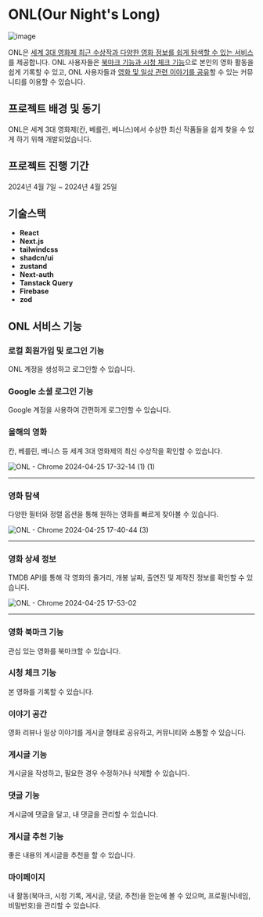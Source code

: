 # ONL(Our Night's Long)
![image](https://github.com/tptkds/ONL/assets/58039782/250d5ab5-7a35-4736-b03b-054211cf9d37)

ONL은 <u>세계 3대 영화제 최근 수상작과 다양한 영화 정보를 쉽게 탐색할 수 있는 서비스</u>를 제공합니다.
ONL 사용자들은 <u>북마크 기능과 시청 체크 기능</u>으로 본인의 영화 활동을 쉽게 기록할 수 있고,
ONL 사용자들과 <u>영화 및 일상 관련 이야기를 공유</u>할 수 있는 커뮤니티를 이용할 수 있습니다.

 
## 프로젝트 배경 및 동기

ONL은 세계 3대 영화제(칸, 베를린, 베니스)에서 수상한 최신 작품들을 쉽게 찾을 수 있게 하기 위해 개발되었습니다. 

 
## 프로젝트 진행 기간

2024년 4월 7일 ~ 2024년 4월 25일

## 기술스택

-   **React**
-   **Next.js**
-   **tailwindcss**
-   **shadcn/ui**
-   **zustand**
-   **Next-auth**
-   **Tanstack Query**
-   **Firebase**
-   **zod**
 
## ONL 서비스 기능

### 로컬 회원가입 및 로그인 기능
ONL 계정을 생성하고 로그인할 수 있습니다.

### Google 소셜 로그인 기능
Google 계정을 사용하여 간편하게 로그인할 수 있습니다.

### 올해의 영화 
칸, 베를린, 베니스 등 세계 3대 영화제의 최신 수상작을 확인할 수 있습니다.

![ONL - Chrome 2024-04-25 17-32-14 (1) (1)](https://github.com/tptkds/ONL/assets/58039782/3e0955dc-6ade-429f-b63f-9076956af665)
   
---
 
### 영화 탐색
다양한 필터와 정렬 옵션을 통해 원하는 영화를 빠르게 찾아볼 수 있습니다.

![ONL - Chrome 2024-04-25 17-40-44 (3)](https://github.com/tptkds/ONL/assets/58039782/e2c4d165-15b6-40b4-b2ed-2561e3165af9)

---

### 영화 상세 정보
TMDB API를 통해 각 영화의 줄거리, 개봉 날짜, 출연진 및 제작진 정보를 확인할 수 있습니다.

![ONL - Chrome 2024-04-25 17-53-02](https://github.com/tptkds/ONL/assets/58039782/2c0ab6fe-93fd-4a60-9097-f1c691ff9d1f)

---

### 영화 북마크 기능
관심 있는 영화를 북마크할 수 있습니다.

### 시청 체크 기능
본 영화를 기록할 수 있습니다.

### 이야기 공간
영화 리뷰나 일상 이야기를 게시글 형태로 공유하고, 커뮤니티와 소통할 수 있습니다.

### 게시글 기능
게시글을 작성하고, 필요한 경우 수정하거나 삭제할 수 있습니다.

### 댓글 기능
게시글에 댓글을 달고, 내 댓글을 관리할 수 있습니다.

### 게시글 추천 기능
좋은 내용의 게시글을 추천을 할 수 있습니다.

### 마이페이지
내 활동(북마크, 시청 기록, 게시글, 댓글, 추천)을 한눈에 볼 수 있으며, 프로필(닉네임, 비밀번호)을 관리할 수 있습니다.
